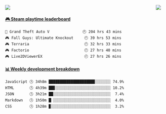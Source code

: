 <p>
<!--   <img src="https://moe-counter.anyfan.repl.co/get/@github.readme"> -->
  <img src="https://api.anyfan.top/count/?name=anyfan">
  <img src="https://weather-icon.anyfan.repl.co/@shanghai" align="right">
</p>


<!-- steam-box start -->
#### <a href="https://gist.github.com/2bb05a98c541b99e8793360d7e14488a" target="_blank">🎮 Steam playtime leaderboard</a>
```text
🚓 Grand Theft Auto V               🕘 204 hrs 43 mins
🎮 Fall Guys: Ultimate Knockout     🕘 39 hrs 53 mins
🎮 Terraria                         🕘 32 hrs 33 mins
🎮 Factorio                         🕘 27 hrs 40 mins
🎮 Live2DViewerEX                   🕘 27 hrs 26 mins
```
<!-- Powered by https://github.com/YouEclipse/steam-box . -->
<!-- steam-box end -->



<!-- waka-box start -->
#### <a href="https://gist.github.com/5c5782f031552061812db2d260d88847" target="_blank">📊 Weekly development breakdown</a>
```text
JavaScript 🕓 34h8m ████████████████████▉░░░░░░░ 74.9%
HTML       🕓 4h39m ██▊░░░░░░░░░░░░░░░░░░░░░░░░░ 10.2%
JSON       🕓 3h21m ██░░░░░░░░░░░░░░░░░░░░░░░░░░  7.4%
Markdown   🕓 1h50m █▏░░░░░░░░░░░░░░░░░░░░░░░░░░  4.0%
CSS        🕓 1h28m ▉░░░░░░░░░░░░░░░░░░░░░░░░░░░  3.2%
```
<!-- Powered by https://github.com/YouEclipse/waka-box-go . -->
<!-- waka-box end -->


<!--
**anyfan/anyfan** is a ✨ _special_ ✨ repository because its `README.md` (this file) appears on your GitHub profile.

Here are some ideas to get you started:

- 🔭 I’m currently working on ...
- 🌱 I’m currently learning ...
- 👯 I’m looking to collaborate on ...
- 🤔 I’m looking for help with ...
- 💬 Ask me about ...
- 📫 How to reach me: ...
- 😄 Pronouns: ...
- ⚡ Fun fact: ...
-->
